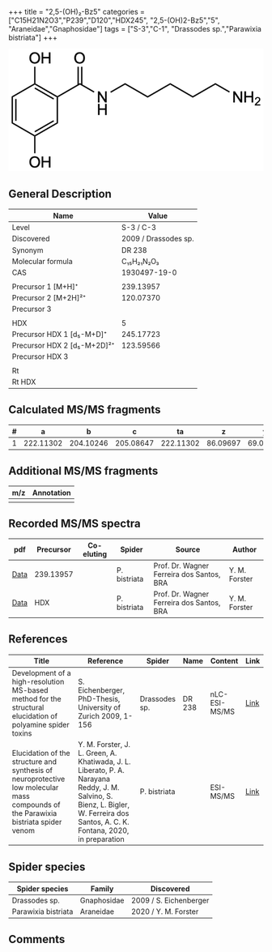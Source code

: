+++
title = "2,5-(OH)₂-Bz5"
categories = ["C15H21N2O3","P239","D120","HDX245",
"2,5-(OH)2-Bz5","5",
"Araneidae","Gnaphosidae"]
tags = ["S-3","C-1",
"Drassodes sp.","Parawixia bistriata"]
+++

![](/img/2-5-OH2-Bz5.png)

## General Description

| Name                        | Value                |
|-----------------------------|----------------------|
| Level                       | S-3 / C-3            |
| Discovered                  | 2009 / Drassodes sp. |
| Synonym                     | DR 238               |
| Molecular formula           | C₁₅H₂₁N₂O₃           |
| CAS                         | 1930497-19-0         |
|                             |                      |
| Precursor 1 [M+H]⁺          | 239.13957            |
| Precursor 2 [M+2H]²⁺        | 120.07370            |
| Precursor 3                 |                      |
|                             |                      |
| HDX                         | 5                    |
| Precursor HDX 1 [d₅-M+D]⁺   | 245.17723            |
| Precursor HDX 2 [d₅-M+2D]²⁺ | 123.59566            |
| Precursor HDX 3             |                      |
|                             |                      |
| Rt                          |                      |
| Rt HDX                      |                      |

## Calculated MS/MS fragments

| # | a         | b         | c         | ta        | z        | y        | tz        |
|---|-----------|-----------|-----------|-----------|----------|----------|-----------|
| 1 | 222.11302 | 204.10246 | 205.08647 | 222.11302 | 86.09697 | 69.07042 | 103.12352 |

## Additional MS/MS fragments

| m/z       | Annotation |
|-----------|------------|
|           |            |

## Recorded MS/MS spectra

| pdf | Precursor | Co-eluting | Spider | Source | Author |
|-----|-----------|------------|--------|--------|--------|
| [Data](/pdf/P-bistriata/239_2-5-OH2-Bz5_Pb.pdf) | 239.13957 |           | P. bistriata | Prof. Dr. Wagner Ferreira dos Santos, BRA | Y. M. Forster |
| [Data](/pdf/P-bistriata/239_2-5-OH2-Bz5_Pb_HDX.pdf) | HDX |           | P. bistriata | Prof. Dr. Wagner Ferreira dos Santos, BRA | Y. M. Forster |

## References

| Title                                                                                                      | Reference                                                                                                               | Spider        | Name   | Content        | Link                                                               |
|------------------------------------------------------------------------------------------------------------|-------------------------------------------------------------------------------------------------------------------------|---------------|--------|----------------|--------------------------------------------------------------------|
| Development of a high-resolution MS-based method for the structural elucidation of polyamine spider toxins | S. Eichenberger, PhD-Thesis, University of Zurich 2009, 1-156                                                           | Drassodes sp. | DR 238 | nLC-ESI-MS/MS  | [Link](https://www.zora.uzh.ch/id/eprint/12787/1/Eichenberger.pdf) |
| Elucidation of the structure and synthesis of neuroprotective low molecular mass compounds of the Parawixia bistriata spider venom      | Y. M. Forster, J. L. Green, A. Khatiwada, J. L. Liberato, P. A. Narayana Reddy, J. M. Salvino, S. Bienz, L. Bigler, W. Ferreira dos Santos, A. C. K. Fontana, 2020, in preparation          | P. bistriata       |      | ESI-MS/MS        | [Link](unknown)     |

## Spider species

| Spider species | Family      | Discovered             |
|----------------|-------------|------------------------|
| Drassodes sp.  | Gnaphosidae | 2009 / S. Eichenberger |
| Parawixia bistriata | Araneidae | 2020 / Y. M. Forster |

## Comments
